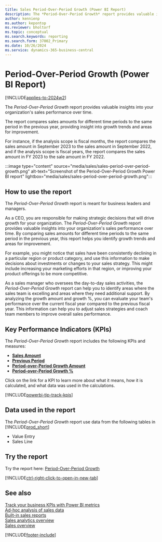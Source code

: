 ```yaml
---
title: Sales Period-Over-Period Growth (Power BI Report)
description: The *Period-Over-Period Growth* report provides valuable insights into your organization's sales performance over time.
author: kennienp
ms.author: kepontop
ms.reviewer: bholtorf
ms.topic: conceptual
ms.search.keywords: reporting
ms.search.form: 37002_Primary
ms.date: 10/26/2024
ms.service: dynamics-365-business-central
---
```


# Period-Over-Period Growth (Power BI Report)

[!INCLUDE[applies-to-2024w2](includes/applies-to-2024w2.md)]

The *Period-Over-Period Growth* report provides valuable insights into your organization's sales performance over time. 

The report compares sales amounts for different time periods to the same period in the previous year, providing insight into growth trends and areas for improvement.

For instance, if the analysis scope is fiscal months, the report compares the sales amount in September 2023 to the sales amount in September 2022, and if the analysis scope is fiscal years, the report compares the sales amount in FY 2023 to the sale amount in FY 2022.

:::image type="content" source="media/sales/sales-period-over-period-growth.png" alt-text="Screenshot of the Period-Over-Period Growth Power BI report" lightbox="media/sales/sales-period-over-period-growth.png":::


## How to use the report

The *Period-Over-Period Growth* report is meant for business leaders and managers.

As a CEO, you are responsible for making strategic decisions that will drive growth for your organization. The *Period-Over-Period Growth* report provides valuable insights into your organization's sales performance over time. By comparing sales amounts for different time periods to the same period in the previous year, this report helps you identify growth trends and areas for improvement.

For example, you might notice that sales have been consistently declining in a particular region or product category, and use this information to make decisions about investments or changes to your sales strategy. This might include increasing your marketing efforts in that region, or improving your product offerings to be more competitive.

As a sales manager who oversees the day-to-day sales activities, the *Period-Over-Period Growth* report can help you to identify areas where the sales team is excelling and areas where they need additional support. By analyzing the growth amount and growth %, you can evaluate your team's performance over the current fiscal year compared to the previous fiscal year. This information can help you to adjust sales strategies and coach team members to improve overall sales performance.


## Key Performance Indicators (KPIs)

The *Period-Over-Period Growth* report includes the following KPIs and measures: 

- [**Sales Amount**](sales-powerbi-sales-kpis.md#sales-amount)
- [**Previous Period**](sales-powerbi-sales-kpis.md#sales-amount-pp-fiscal)
- [**Period-over-Period Growth Amount**](sales-powerbi-sales-kpis.md#sales-amount-pop-fiscal)
- [**Period-over-Period Growth %**](sales-powerbi-sales-kpis.md#sales-amount-pop--fiscal)

Click on the link for a KPI to learn more about what it means, how it is calculated, and what data was used in the calculations. 

[!INCLUDE[powerbi-tip-track-kpis](../includes/powerbi-tip-track-kpis.md)]


## Data used in the report

The *Period-Over-Period Growth* report use data from the following tables in [!INCLUDE[prod_short](../includes/prod_short.md)]

- Value Entry
- Sales Line

## Try the report

Try the report here: [Period-Over-Period Growth](https://businesscentral.dynamics.com?page=37002)

[!INCLUDE[ctrl-right-click-to-open-in-new-tab](../includes/ctrl-right-click-to-open-in-new-tab.md)]

## See also

[Track your business KPIs with Power BI metrics](track-kpis-with-power-bi-metrics.md)   
[Ad-hoc analysis of sales data](ad-hoc-analysis-sales.md)   
[Built-in sales reports](sales-reports.md)   
[Sales analytics overview](sales-analytics-overview.md)  
[Sales overview](sales-manage-sales.md)  

[!INCLUDE[footer-include](includes/footer-banner.md)]
